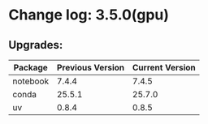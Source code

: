 # Change log: 3.5.0(gpu)

## Upgrades: 

Package | Previous Version | Current Version
---|---|---
notebook|7.4.4|7.4.5
conda|25.5.1|25.7.0
uv|0.8.4|0.8.5
